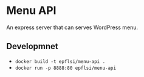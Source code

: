 # Menu API

An express server that can serves WordPress menu.


## Developmnet

* `docker build -t epflsi/menu-api .`
* `docker run -p 8888:80 epflsi/menu-api`
